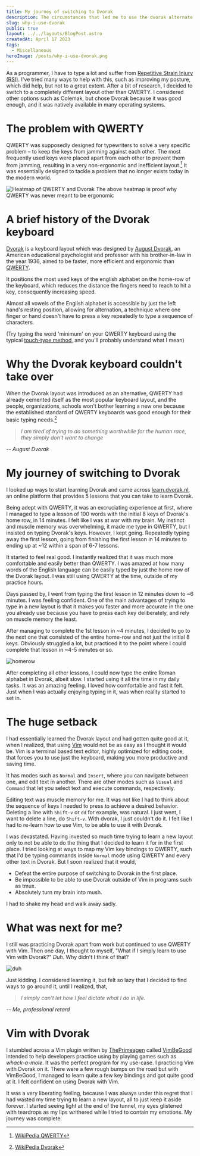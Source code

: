 ```yaml
---
title: My journey of switching to Dvorak
description: The circumstances that led me to use the dvorak alternate keyboard layout and the challenges I faced
slug: why-i-use-dvorak
public: true
layout: ../../layouts/BlogPost.astro
createdAt: April 17 2023
tags:
  - Miscellaneous
heroImage: /posts/why-i-use-dvorak.png
---
```


As a programmer, I have to type a lot and suffer from [Repetitive Strain Injury (RSI)](https://my.clevelandclinic.org/health/diseases/17424-repetitive-strain-injury). I've tried many ways to help with this, such as improving my posture, which did help, but not to a great extent. After a bit of research, I decided to switch to a completely different layout other than QWERTY.
I considered other options such as Colemak, but chose Dvorak because it was good enough, and it was natively available in many operating systems.

# The problem with QWERTY
QWERTY was supposedly designed for typewriters to solve a very specific problem – to keep the keys from jamming against each other. The most frequently used keys were placed apart from each other to prevent them from jamming, resulting in a very non-ergonomic and inefficient layout.[^1]
It was essentially designed to tackle a problem that no longer exists today in the modern world.

![Heatmap of QWERTY and Dvorak](/posts/dvorak-qwerty-heatmap.png)
The above heatmap is proof why QWERTY was never meant to be ergonomic

# A brief history of the Dvorak keyboard
[Dvorak](https://en.wikipedia.org/wiki/Dvorak_keyboard_layout) is a keyboard layout which was designed by [August Dvorak](https://en.wikipedia.org/wiki/August_Dvorak), an American educational psychologist and professor with his brother-in-law in the year 1936, aimed to be faster, more efficient and ergonomic than [QWERTY](https://en.wikipedia.org/wiki/QWERTY).

It positions the most used keys of the english alphabet on the home-row of the keyboard, which reduces the distance the fingers need to reach to hit a key, consequently increasing speed.

Almost all vowels of the English alphabet is accessible by just the left hand's resting position, allowing for alternation, a technique where one finger or hand doesn't have to press a key repeatedly to type a sequence of characters.

(Try typing the word 'minimum' on your QWERTY keyboard using the typical [touch-type method](https://en.wikipedia.org/wiki/Touch_typing), and you'll probably understand what I mean)

# Why the Dvorak keyboard couldn't take over

When the Dvorak layout was introduced as an alternative, QWERTY had already cemented itself as the most popular keyboard layout, and the people, organizations, schools won't bother learning a new one because the established standard of QWERTY keyboards was good enough for their basic typing needs.[^2]

> *I am tired of trying to do something worthwhile for the human race, they simply don't want to change*

-- *August Dvorak*

# My journey of switching to Dvorak
I looked up ways to start learning Dvorak and came across [learn.dvorak.nl](https://learn.dvorak.nl), an online platform that provides 5 lessons that you can take to learn Dvorak.

Being adept with QWERTY, it was an excruciating experience at first, where I managed to type a lesson of 100 words with the initial 8 keys of Dvorak's home row, in 14 minutes.
I felt like I was at war with my brain. My instinct and muscle memory was overwhelming, it made me type in QWERTY, but I insisted on typing Dvorak's keys. 
However, I kept going. 
Repeatedly typing away the first lesson, going from finishing the first lesson in 14 minutes to ending up at ~12 within a span of 6-7 lessons.

It started to feel real good. I instantly realized that it was much more comfortable and easily better than QWERTY. I was amazed at how many words of the English language can be easily typed by just the home row of the Dvorak layout.
I was still using QWERTY at the time, outside of my practice hours.

Days passed by, I went from typing the first lesson in 12 minutes down to ~6 minutes. I was feeling confident. One of the main advantages of trying to type in a new layout is that it makes you faster and more accurate in the one you already use because you have to press each key deliberately, and rely on muscle memory the least.

After managing to complete the 1st lesson in ~4 minutes, I decided to go to the next one that consisted of the entire home-row and not just the initial 8 keys. Obviously struggled a lot, but practiced it to the point where I could complete that lesson in ~4-5 minutes or so.

![homerow](/posts/homerow.png)

After completing all other lessons, I could now type the entire Roman alphabet in Dvorak, albeit slow.
I started using it all the time in my daily tasks. It was an amazing feeling. I loved how comfortable and fast it felt. Just when I was actually enjoying typing in it, was when reality started to set in.

# The huge setback
I had essentially learned the Dvorak layout and had gotten quite good at it, when I realized, that using [Vim](https://en.wikipedia.org/wiki/Vim_(text_editor)) would not be as easy as I thought it would be. Vim is a terminal based text editor, highly optimized for editing code, that forces you to use just the keyboard, making you more productive and saving time.

It has modes such as `Normal` and `Insert`, where you can navigate between one, and edit text in another.
There are other modes such as `Visual` and `Command` that let you select text and execute commands, respectively.

Editing text was muscle memory for me. It was not like I had to think about the sequence of keys I needed to press to achieve a desired behavior. Deleting a line with `Shift-v` or `dd` for example, was natural. I just went, I want to delete a line, do `Shift-v`. With dvorak, I just couldn't do it. I felt like I had to re-learn how to use Vim, to be able to use it with Dvorak.

I was devastated. Having invested so much time trying to learn a new layout only to not be able to do the thing that I decided to learn it for in the first place. I tried looking at ways to map my Vim key bindings to QWERTY, such that I'd be typing commands inside `Normal` mode using QWERTY and every other text in Dvorak. But I soon realized that it would,
- Defeat the entire purpose of switching to Dvorak in the first place.
- Be impossible to be able to use Dvorak outside of Vim in programs such as tmux.
- Absolutely turn my brain into mush.

I had to shake my head and walk away sadly.

# What was next for me?
I still was practicing Dvorak apart from work but continued to use QWERTY with Vim. Then one day, I thought to myself, "What if I simply learn to use Vim with Dvorak?" *Duh.* Why didn't I think of that?

![duh](/posts/willem-duh.gif)

Just kidding. I considered learning it, but felt so lazy that I decided to find ways to go around it, until I realized, that,
> *I simply can't let how I feel dictate what I do in life.*

-- *Me, professional retard*

# Vim with Dvorak

I stumbled across a Vim plugin written by [ThePrimeagen](https://twitter.com/ThePrimeagen) called [VimBeGood](https://github.com/ThePrimeagen/vim-be-good) intended to help developers practice using by playing games such as *whack-a-mole*.
It was the perfect program for my use-case. I practicing Vim with Dvorak on it. There were a few rough bumps on the road but with VimBeGood, I managed to learn quite a few key bindings and got quite good at it.
I felt confident on using Dvorak with Vim.

It was a very liberating feeling, because I was always under this regret that I had wasted my time trying to learn a new layout, all to just keep it aside forever. I started seeing light at the end of the tunnel, my eyes glistened with teardrops as my lips writhered while I tried to contain my emotions. My journey was complete.

[^1]: [WikiPedia QWERTY](https://en.wikipedia.org/wiki/QWERTY)
[^2]: [WikiPedia Dvorak](https://en.wikipedia.org/wiki/Anton%C3%ADn_Dvo%C5%99%C3%A1k)
